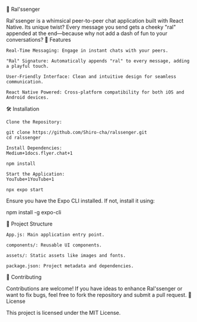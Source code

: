 💬 Ral'ssenger

Ral'ssenger is a whimsical peer-to-peer chat application built with React Native. Its unique twist? Every message you send gets a cheeky "ral" appended at the end—because why not add a dash of fun to your conversations?
🚀 Features

    Real-Time Messaging: Engage in instant chats with your peers.

    "Ral" Signature: Automatically appends "ral" to every message, adding a playful touch.

    User-Friendly Interface: Clean and intuitive design for seamless communication.

    React Native Powered: Cross-platform compatibility for both iOS and Android devices.

🛠️ Installation

    Clone the Repository:

    git clone https://github.com/Shiro-cha/ralssenger.git
    cd ralssenger

    Install Dependencies:
    Medium+1docs.flyer.chat+1

    npm install

    Start the Application:
    YouTube+1YouTube+1

    npx expo start

Ensure you have the Expo CLI installed. If not, install it using:

npm install -g expo-cli

📁 Project Structure

    App.js: Main application entry point.

    components/: Reusable UI components.

    assets/: Static assets like images and fonts.

    package.json: Project metadata and dependencies.

🤝 Contributing

Contributions are welcome! If you have ideas to enhance Ral'ssenger or want to fix bugs, feel free to fork the repository and submit a pull request.
📄 License

This project is licensed under the MIT License.
